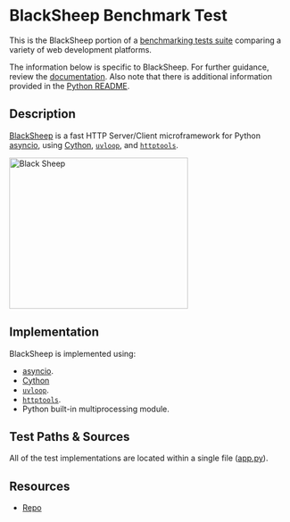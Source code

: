 # BlackSheep Benchmark Test

This is the BlackSheep portion of a [benchmarking tests suite](../../)
comparing a variety of web development platforms.

The information below is specific to BlackSheep. For further guidance,
review the [documentation](http://frameworkbenchmarks.readthedocs.org/en/latest/).
Also note that there is additional information provided in
the [Python README](../).

## Description

[BlackSheep](https://github.com/RobertoPrevato/BlackSheep) is a fast HTTP Server/Client microframework for Python [asyncio](https://docs.python.org/3/library/asyncio.html), using [Cython](https://cython.org), 
[`uvloop`](https://magic.io/blog/uvloop-blazing-fast-python-networking/), and 
[`httptools`](https://github.com/MagicStack/httptools). 

<p align="left">
  <a href="#blacksheep"><img width="320" height="271" src="https://raw.githubusercontent.com/RobertoPrevato/BlackSheep/master/black-sheep.svg?sanitize=true" alt="Black Sheep"></a>
</p>


## Implementation

BlackSheep is implemented using:

* [asyncio](https://docs.python.org/3/library/asyncio.html).
* [Cython](https://cython.org)
* [`uvloop`](https://magic.io/blog/uvloop-blazing-fast-python-networking/).
* [`httptools`](https://github.com/MagicStack/httptools).
* Python built-in multiprocessing module.

## Test Paths & Sources

All of the test implementations are located within a single file ([app.py](app.py)).

## Resources

* [Repo](https://github.com/RobertoPrevato/BlackSheep)
